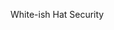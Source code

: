 White-ish Hat Security

<!---
AlphaMvge/AlphaMvge is a ✨ special ✨ repository because its `README.md` (this file) appears on your GitHub profile.
You can click the Preview link to take a look at your changes.
--->

